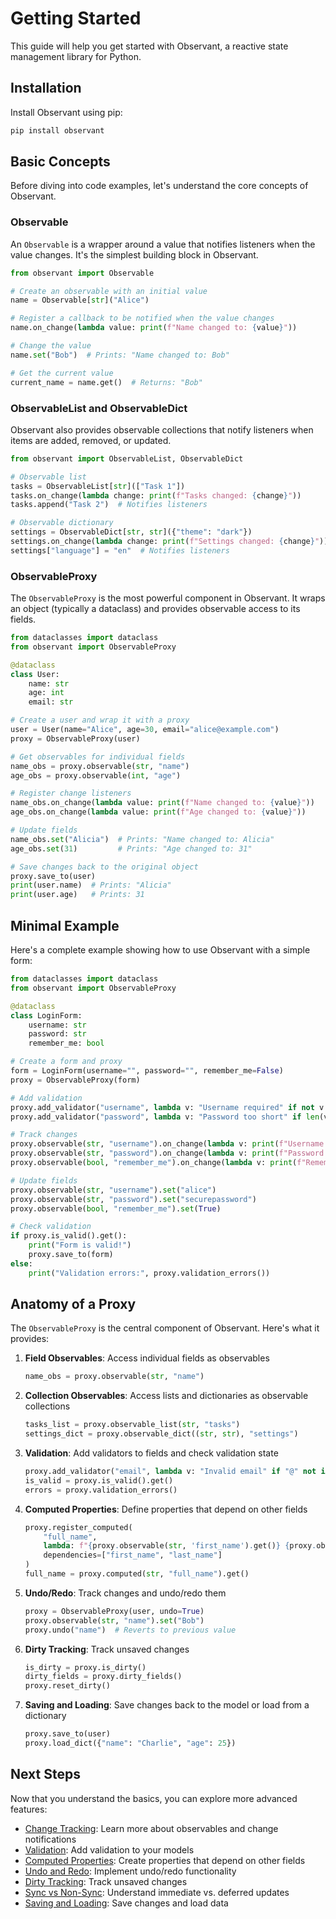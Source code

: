 # Getting Started

This guide will help you get started with Observant, a reactive state management library for Python.

## Installation

Install Observant using pip:

```bash
pip install observant
```

## Basic Concepts

Before diving into code examples, let's understand the core concepts of Observant.

### Observable

An `Observable` is a wrapper around a value that notifies listeners when the value changes. It's the simplest building block in Observant.

```python
from observant import Observable

# Create an observable with an initial value
name = Observable[str]("Alice")

# Register a callback to be notified when the value changes
name.on_change(lambda value: print(f"Name changed to: {value}"))

# Change the value
name.set("Bob")  # Prints: "Name changed to: Bob"

# Get the current value
current_name = name.get()  # Returns: "Bob"
```

### ObservableList and ObservableDict

Observant also provides observable collections that notify listeners when items are added, removed, or updated.

```python
from observant import ObservableList, ObservableDict

# Observable list
tasks = ObservableList[str](["Task 1"])
tasks.on_change(lambda change: print(f"Tasks changed: {change}"))
tasks.append("Task 2")  # Notifies listeners

# Observable dictionary
settings = ObservableDict[str, str]({"theme": "dark"})
settings.on_change(lambda change: print(f"Settings changed: {change}"))
settings["language"] = "en"  # Notifies listeners
```

### ObservableProxy

The `ObservableProxy` is the most powerful component in Observant. It wraps an object (typically a dataclass) and provides observable access to its fields.

```python
from dataclasses import dataclass
from observant import ObservableProxy

@dataclass
class User:
    name: str
    age: int
    email: str

# Create a user and wrap it with a proxy
user = User(name="Alice", age=30, email="alice@example.com")
proxy = ObservableProxy(user)

# Get observables for individual fields
name_obs = proxy.observable(str, "name")
age_obs = proxy.observable(int, "age")

# Register change listeners
name_obs.on_change(lambda value: print(f"Name changed to: {value}"))
age_obs.on_change(lambda value: print(f"Age changed to: {value}"))

# Update fields
name_obs.set("Alicia")  # Prints: "Name changed to: Alicia"
age_obs.set(31)         # Prints: "Age changed to: 31"

# Save changes back to the original object
proxy.save_to(user)
print(user.name)  # Prints: "Alicia"
print(user.age)   # Prints: 31
```

## Minimal Example

Here's a complete example showing how to use Observant with a simple form:

```python
from dataclasses import dataclass
from observant import ObservableProxy

@dataclass
class LoginForm:
    username: str
    password: str
    remember_me: bool

# Create a form and proxy
form = LoginForm(username="", password="", remember_me=False)
proxy = ObservableProxy(form)

# Add validation
proxy.add_validator("username", lambda v: "Username required" if not v else None)
proxy.add_validator("password", lambda v: "Password too short" if len(v) < 8 else None)

# Track changes
proxy.observable(str, "username").on_change(lambda v: print(f"Username: {v}"))
proxy.observable(str, "password").on_change(lambda v: print(f"Password: {'*' * len(v)}"))
proxy.observable(bool, "remember_me").on_change(lambda v: print(f"Remember me: {v}"))

# Update fields
proxy.observable(str, "username").set("alice")
proxy.observable(str, "password").set("securepassword")
proxy.observable(bool, "remember_me").set(True)

# Check validation
if proxy.is_valid().get():
    print("Form is valid!")
    proxy.save_to(form)
else:
    print("Validation errors:", proxy.validation_errors())
```

## Anatomy of a Proxy

The `ObservableProxy` is the central component of Observant. Here's what it provides:

1. **Field Observables**: Access individual fields as observables
   ```python
   name_obs = proxy.observable(str, "name")
   ```

2. **Collection Observables**: Access lists and dictionaries as observable collections
   ```python
   tasks_list = proxy.observable_list(str, "tasks")
   settings_dict = proxy.observable_dict((str, str), "settings")
   ```

3. **Validation**: Add validators to fields and check validation state
   ```python
   proxy.add_validator("email", lambda v: "Invalid email" if "@" not in v else None)
   is_valid = proxy.is_valid().get()
   errors = proxy.validation_errors()
   ```

4. **Computed Properties**: Define properties that depend on other fields
   ```python
   proxy.register_computed(
       "full_name",
       lambda: f"{proxy.observable(str, 'first_name').get()} {proxy.observable(str, 'last_name').get()}",
       dependencies=["first_name", "last_name"]
   )
   full_name = proxy.computed(str, "full_name").get()
   ```

5. **Undo/Redo**: Track changes and undo/redo them
   ```python
   proxy = ObservableProxy(user, undo=True)
   proxy.observable(str, "name").set("Bob")
   proxy.undo("name")  # Reverts to previous value
   ```

6. **Dirty Tracking**: Track unsaved changes
   ```python
   is_dirty = proxy.is_dirty()
   dirty_fields = proxy.dirty_fields()
   proxy.reset_dirty()
   ```

7. **Saving and Loading**: Save changes back to the model or load from a dictionary
   ```python
   proxy.save_to(user)
   proxy.load_dict({"name": "Charlie", "age": 25})
   ```

## Next Steps

Now that you understand the basics, you can explore more advanced features:

- [Change Tracking](features/change_tracking.md): Learn more about observables and change notifications
- [Validation](features/validation.md): Add validation to your models
- [Computed Properties](features/computed.md): Create properties that depend on other fields
- [Undo and Redo](features/undo.md): Implement undo/redo functionality
- [Dirty Tracking](features/dirty.md): Track unsaved changes
- [Sync vs Non-Sync](features/sync.md): Understand immediate vs. deferred updates
- [Saving and Loading](features/save_load.md): Save changes and load data
